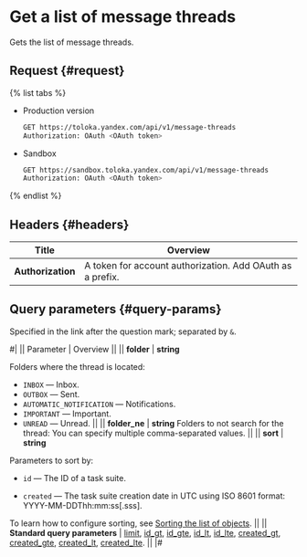 # Get a list of message threads

Gets the list of message threads.

## Request {#request}

{% list tabs %}

- Production version

    ```bash
    GET https://toloka.yandex.com/api/v1/message-threads
    Authorization: OAuth <OAuth token>
    ```

- Sandbox

    ```bash
    GET https://sandbox.toloka.yandex.com/api/v1/message-threads
    Authorization: OAuth <OAuth token>
    ```

{% endlist %}

## Headers {#headers}

Title | Overview
----- | -----
**Authorization** | A token for account authorization. Add OAuth as a prefix.


## Query parameters {#query-params}

Specified in the link after the question mark; separated by `&`.

#|
|| Parameter | Overview ||
|| **folder** | **string**

Folders where the thread is located:
- `INBOX` — Inbox.
- `OUTBOX` — Sent.
- `AUTOMATIC_NOTIFICATION` — Notifications.
- `IMPORTANT` — Important.
- `UNREAD` — Unread. ||
|| **folder_ne** | **string**
Folders to not search for the thread: You can specify multiple comma-separated values. ||
|| **sort** | **string**

Parameters to sort by:

- `id` — The ID of a task suite.

- `created` — The task suite creation date in UTC using ISO 8601 format: YYYY-MM-DDThh:mm:ss[.sss].


To learn how to configure sorting, see [Sorting the list of objects](sorting.md). ||
|| **Standard query parameters** |
[limit](./standard-query-parameters.md#limit), [id_gt](./standard-query-parameters.md#id_gt), [id_gte](./standard-query-parameters.md#id_gte), [id_lt](./standard-query-parameters.md#id_lt), [id_lte](./standard-query-parameters.md#id_lte), [created_gt](./standard-query-parameters.md#created_gt), [created_gte](./standard-query-parameters.md#created_gte), [created_lt](./standard-query-parameters.md#created_lt), [created_lte](./standard-query-parameters.md#created_lte). ||
|#
